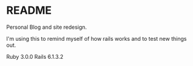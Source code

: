 # README

Personal Blog and site redesign.

I'm using this to remind myself of how rails works and to test new things out.

Ruby 3.0.0
Rails 6.1.3.2
